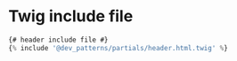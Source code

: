 # Twig include file

```jsx
{# header include file #}
{% include '@dev_patterns/partials/header.html.twig' %}
```

 

